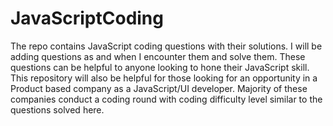 # JavaScriptCoding
The repo contains JavaScript coding questions with their solutions.
I will be adding questions as and when I encounter them and solve them. 
These questions can be helpful to anyone looking to hone their JavaScript skill.
This repository will also be helpful for those looking for an opportunity in a Product based company as a JavaScript/UI developer. Majority of these companies conduct a coding round with coding difficulty level similar to the questions solved here.
